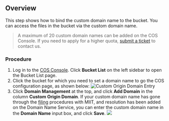 ## Overview
This step shows how to bind the custom domain name to the bucket. You can access the files in the bucket via the custom domain name.

> A maximum of 20 custom domain names can be added on the COS Console. If you need to apply for a higher quota, [submit a ticket](https://console.cloud.tencent.com/workorder/category) to contact us.

### Procedure

1. Log in to the [COS Console](https://console.cloud.tencent.com/cos5). Click **Bucket List** on the left sidebar to open the Bucket List page.
2. Click the bucket for which you need to set a domain name to go the COS configuration page, as shown below:
![Custom Origin Domain Entry](https://main.qcloudimg.com/raw/41251dd19a92b7492106b7225f0871b1.png)
3. Click **Domain Management** at the top, and click **Add Domain** in the column **Custom Origin Domain**. If your custom domain name has gone through the [filing](https://cloud.tencent.com/product/ba) procedures with MIIT, and resolution has been added on the Domain Name Service, you can enter the custom domain name in the **Domain Name** input box, and click **Save**.
![](https://main.qcloudimg.com/raw/d0c76b2e57cd6a1b6d395bd7d4d21216.png)

